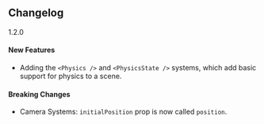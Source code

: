 ## Changelog

1.2.0

#### New Features
- Adding the `<Physics />` and `<PhysicsState />` systems, which add basic support for physics to a scene.

#### Breaking Changes
- Camera Systems: `initialPosition` prop is now called `position`.
